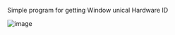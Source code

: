 Simple program for getting Window unical Hardware ID

![image](https://user-images.githubusercontent.com/76053883/222975055-7e5af07e-6f7f-4e02-adc3-6a3eb5548b71.png)
